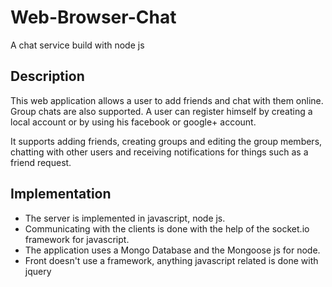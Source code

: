 # Web-Browser-Chat
A chat service build with node js

## Description

This web application allows a user to add friends and chat with them online. Group chats are also supported. A user can register himself by creating a local account or by using his facebook or google+ account. 

It supports adding friends, creating groups and editing the group members, chatting with other users and receiving notifications for things such as a friend request.

## Implementation

* The server is implemented in javascript, node js. 
* Communicating with the clients is done with the help of the socket.io framework for javascript. 
* The application uses a Mongo Database and the Mongoose js for node.
* Front doesn't use a framework, anything javascript related is done with jquery
